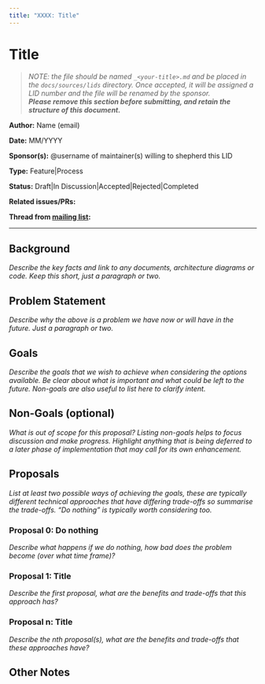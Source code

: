 ```yaml
---
title: "XXXX: Title"
---
```


# Title

> _NOTE: the file should be named `_<your-title>.md` and be placed in the `docs/sources/lids` directory. 
Once accepted, it will be assigned a LID number and the file will be renamed by the sponsor.<br>
> **Please remove this section before submitting, and retain the structure of this document.**_

**Author:** Name (email)

**Date:** MM/YYYY

**Sponsor(s):** @username of maintainer(s) willing to shepherd this LID

**Type:** Feature|Process

**Status:** Draft|In Discussion|Accepted|Rejected|Completed

**Related issues/PRs:**

**Thread from [mailing list](https://groups.google.com/forum/#!forum/lokiproject):**

---

## Background

_Describe the key facts and link to any documents, architecture diagrams or code. Keep this short, just a paragraph or two._

## Problem Statement

_Describe why the above is a problem we have now or will have in the future. Just a paragraph or two._

## Goals

_Describe the goals that we wish to achieve when considering the options available. Be clear about what is important and what could be left to the future. Non-goals are also useful to list here to clarify intent._

## Non-Goals (optional)

_What is out of scope for this proposal? Listing non-goals helps to focus discussion and make progress. Highlight anything that is being deferred to a later phase of implementation that may call for its own enhancement._

## Proposals

_List at least two possible ways of achieving the goals, these are typically different technical approaches that have differing trade-offs so summarise the trade-offs. “Do nothing” is typically worth considering too._

### Proposal 0: Do nothing

_Describe what happens if we do nothing, how bad does the problem become (over what time frame)?_

### Proposal 1: Title

_Describe the first proposal, what are the benefits and trade-offs that this approach has?_

### Proposal n: Title

_Describe the nth proposal(s), what are the benefits and trade-offs that these approaches have?_

## Other Notes